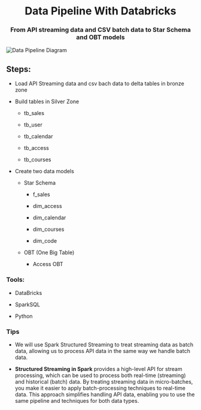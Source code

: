 <h1 align="center">Data Pipeline With Databricks</h1>  
<h3 align="center">From API streaming data and CSV batch data to Star Schema and OBT models</h3>  

![Data Pipeline Diagram](https://raw.githubusercontent.com/jmcabreira/DataPipeline-DataBricks/main/Images/Captura%20de%20Tela%202024-12-01%20%C3%A0s%2006.14.01.png)
<h2 align="left">Steps:
</h2>  

- Load API Streaming data and csv bach data to delta tables in bronze zone 

- Build tables in Silver Zone 

	- tb_sales
	
	- tb_user
	
	- tb_calendar
	
	- tb_access
	
	- tb_courses

* Create two data models

	* Star Schema 
 
		* f_sales
  
		* dim_access
  
		* dim_calendar
  
		* dim_courses
  
		* dim_code
  
	* OBT (One Big Table)
 
		* Access OBT

<h3 align="left">Tools:</h3>

* DataBricks

* SparkSQL
  
* Python



<h3 align="left">Tips</h3>  

- We will use Spark Structured Streaming to treat streaming data as batch data, allowing us to process API data in the same way we handle batch data.

- **Structured Streaming in Spark** provides a high-level API for stream processing, which can be used to process both real-time (streaming) and historical (batch) data. By treating streaming data in micro-batches, you make it easier to apply batch-processing techniques to real-time data. This approach simplifies handling API data, enabling you to use the same pipeline and techniques for both data types.

  

